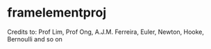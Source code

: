 # framelementproj
Credits to: Prof Lim, Prof Ong, A.J.M. Ferreira, Euler, Newton, Hooke, Bernoulli and so on
